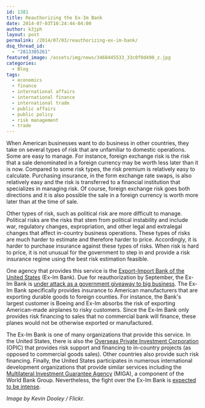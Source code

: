 ```yaml
---
id: 1381
title: Reauthorizing the Ex-Im Bank
date: 2014-07-03T10:24:44-04:00
author: k3jph
layout: post
permalink: /2014/07/03/reauthorizing-ex-im-bank/
dsq_thread_id:
  - "2813305261"
featured_image: /assets/img/news/3468445533_33c0f0d490_z.jpg
categories:
  - Blog
tags:
  - economics
  - finance
  - international affairs
  - international finance
  - international trade
  - public affairs
  - public policy
  - risk management
  - trade
---
```


When American businesses want to do business in other countries, they take on several types of risk that are unfamiliar to domestic operations.  Some are easy to manage.  For instance, foreign exchange risk is the risk that a sale denominated in a foreign currency may be worth less later than it is now.  Compared to some risk types, the risk premium is relatively easy to calculate.  Purchasing insurance, in the form exchange rate swaps, is also relatively easy and the risk is transferred to a financial institution that specializes in managing risk.  Of course, foreign exchange risk goes both directions and it is also possible the sale in a foreign currency is worth more later than at the time of sale.

Other types of risk, such as political risk are more difficult to manage.  Political risks are the risks that stem from political instability and include war, regulatory changes, expropriation, and other legal and extralegal changes that affect in-country business operations.  These types of risks are much harder to estimate and therefore harder to price.  Accordingly, it is harder to purchase insurance against these types of risks.  When risk is hard to price, it is not unusual for the government to step in and provide a risk insurance regime using the best risk estimation feasible.

One agency that provides this service is the [Export-Import Bank of the United States](http://www.exim.gov) (Ex-Im Bank). Due for reauthorization by September, the Ex-Im Bank is [under attack as a government giveaway to big business](http://www.bloombergview.com/articles/2014-07-01/ex-im-bank-pays-the-u-s-back). The Ex-Im Bank specifically provides insurance to American manufacturers that are exporting durable goods to foreign counties. For instance, the Bank's largest customer is Boeing and Ex-Im absorbs the risk of exporting American-made airplanes to risky customers. Since the Ex-Im Bank only provides risk financing to sales that no commercial bank will finance, these planes would not be otherwise exported or manufactured.

The Ex-Im Bank is one of many organizations that provide this service. In the United States, there is also the [Overseas Private Investment Corporation](http://www.opic.gov) (OPIC) that provides risk support and financing to in-country projects (as opposed to commercial goods sales). Other countries also provide such risk financing. Finally, the United States participates in numerous international development organizations that provide similar services including the [Multilateral Investment Guarantee Agency](http://www.miga.org/) (MIGA), a component of the World Bank Group. Nevertheless, the fight over the Ex-Im Bank is [expected to be intense](http://www.vox.com/2014/6/24/5835444/export-import-bank-reauthorization-and-fair-value-accounting).

_Image by Kevin Dooley / Flickr._
